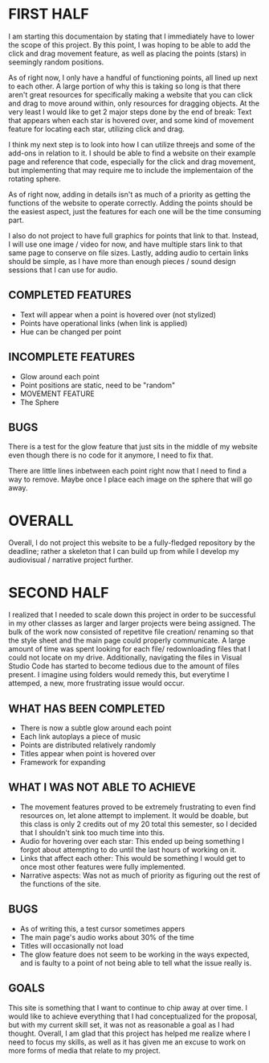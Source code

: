 # FIRST HALF

I am starting this documentaion by stating that I immediately have to lower the scope of this project. By this point, I was hoping to be able to add the click and drag movement feature, as well as placing the points (stars) in seemingly random positions.

As of right now, I only have a handful of functioning points, all lined up next to each other. A large portion of why this is taking so long is that there aren't great resources for specifically making a website that you can click and drag to move around within, only resources for dragging objects. 
At the very least I would like to get 2 major steps done by the end of break: Text that appears when each star is hovered over, and some kind of movement feature for locating each star, utilizing click and drag.

I think my next step is to look into how I can utilize threejs and some of the add-ons in relation to it. I should be able to find a website on their example page and reference that code, especially for the click and drag movement, but implementing that may require me to include the implementaion of the rotating sphere. 

As of right now, adding in details isn't as much of a priority as getting the functions of the website to operate correctly. Adding the points should be the easiest aspect, just the features for each one will be the time consuming part. 

I also do not project to have full graphics for points that link to that. Instead, I will use one image / video for now, and have multiple stars link to that same page to conserve on file sizes.
Lastly, adding audio to certain links should be simple, as I have more than enough pieces / sound design sessions that I can use for audio. 

## COMPLETED FEATURES

- Text will appear when a point is hovered over (not stylized)
- Points have operational links (when link is applied)
- Hue can be changed per point

## INCOMPLETE FEATURES

- Glow around each point
- Point positions are static, need to be "random"
- MOVEMENT FEATURE 
- The Sphere

## BUGS

There is a test for the glow feature that just sits in the middle of my website even though there is no code for it anymore, I need to fix that.

There are little lines inbetween each point right now that I need to find a way to remove. Maybe once I place each image on the sphere that will go away. 

# OVERALL

Overall, I do not project this website to be a fully-fledged repository by the deadline; rather a skeleton that I can build up from while I develop my audiovisual / narrative project further. 


# SECOND HALF

I realized that I needed to scale down this project in order to be successful in my other classes as larger and larger projects were being assigned. The bulk of the work now consisted of repetitve file creation/ renaming so that the style sheet and the main page could properly communicate. A large amount of time was spent looking for each file/ redownloading files that I could not locate on my drive. Additionally, navigating the files in Visual Studio Code has started to become tedious due to the amount of files present. I imagine using folders would remedy this, but everytime I attemped, a new, more frustrating issue would occur. 

## WHAT HAS BEEN COMPLETED 

- There is now a subtle glow around each point
- Each link autoplays a piece of music
- Points are distributed relatively randomly
- Titles appear when point is hovered over
- Framework for expanding

## WHAT I WAS NOT ABLE TO ACHIEVE 

- The movement features proved to be extremely frustrating to even find resources on, let alone attempt to implement. It would be doable, but this class is only 2 credits out of my 20 total this semester, so I decided that I shouldn't sink too much time into this.
- Audio for hovering over each star: This ended up being something I forgot about attempting to do until the last hours of working on it.
- Links that affect each other: This would be something I would get to once most other features were fully implemented.
- Narrative aspects: Was not as much of priority as figuring out the rest of the functions of the site.

## BUGS

- As of writing this, a test cursor sometimes appers
- The main page's audio works about 30% of the time
- Titles will occasionally not load
- The glow feature does not seem to be working in the ways expected, and is faulty to a point of not being able to tell what the issue really is.

## GOALS 
 
 This site is something that I want to continue to chip away at over time. I would like to achieve everything that I had conceptualized for the proposal, but with my current skill set, it was not as reasonable a goal as I had thought. Overall, I am glad that this project has helped me realize where I need to focus my skills, as well as it has given me an excuse to work on more forms of media that relate to my project.